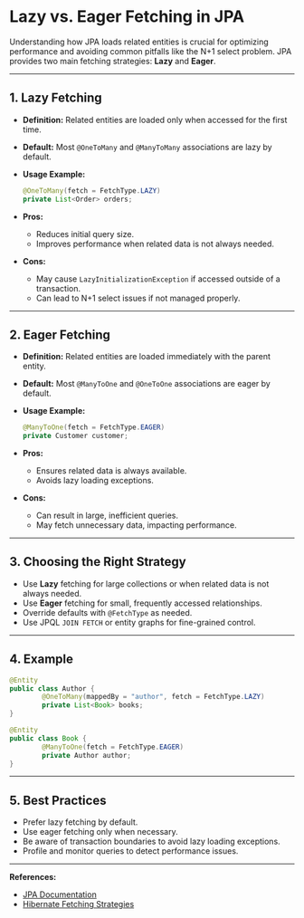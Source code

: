 # Lazy vs. Eager Fetching in JPA

Understanding how JPA loads related entities is crucial for optimizing performance and avoiding common pitfalls like the N+1 select problem. JPA provides two main fetching strategies: **Lazy** and **Eager**.

---

## 1. Lazy Fetching

- **Definition:** Related entities are loaded only when accessed for the first time.
- **Default:** Most `@OneToMany` and `@ManyToMany` associations are lazy by default.
- **Usage Example:**

    ```java
    @OneToMany(fetch = FetchType.LAZY)
    private List<Order> orders;
    ```

- **Pros:**
  - Reduces initial query size.
  - Improves performance when related data is not always needed.
- **Cons:**
  - May cause `LazyInitializationException` if accessed outside of a transaction.
  - Can lead to N+1 select issues if not managed properly.

---

## 2. Eager Fetching

- **Definition:** Related entities are loaded immediately with the parent entity.
- **Default:** Most `@ManyToOne` and `@OneToOne` associations are eager by default.
- **Usage Example:**

    ```java
    @ManyToOne(fetch = FetchType.EAGER)
    private Customer customer;
    ```

- **Pros:**
  - Ensures related data is always available.
  - Avoids lazy loading exceptions.
- **Cons:**
  - Can result in large, inefficient queries.
  - May fetch unnecessary data, impacting performance.

---

## 3. Choosing the Right Strategy

- Use **Lazy** fetching for large collections or when related data is not always needed.
- Use **Eager** fetching for small, frequently accessed relationships.
- Override defaults with `@FetchType` as needed.
- Use JPQL `JOIN FETCH` or entity graphs for fine-grained control.

---

## 4. Example

```java
@Entity
public class Author {
        @OneToMany(mappedBy = "author", fetch = FetchType.LAZY)
        private List<Book> books;
}

@Entity
public class Book {
        @ManyToOne(fetch = FetchType.EAGER)
        private Author author;
}
```

---

## 5. Best Practices

- Prefer lazy fetching by default.
- Use eager fetching only when necessary.
- Be aware of transaction boundaries to avoid lazy loading exceptions.
- Profile and monitor queries to detect performance issues.

---

**References:**

- [JPA Documentation](https://jakarta.ee/specifications/persistence/)
- [Hibernate Fetching Strategies](https://docs.jboss.org/hibernate/orm/current/userguide/html_single/Hibernate_User_Guide.html#fetching)
